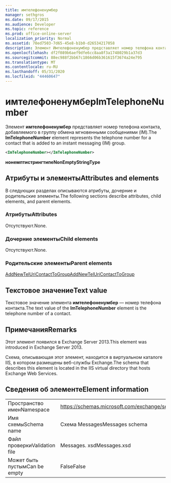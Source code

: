 ```yaml
---
title: имтелефоненумбер
manager: sethgros
ms.date: 09/17/2015
ms.audience: Developer
ms.topic: reference
ms.prod: office-online-server
localization_priority: Normal
ms.assetid: 78ed7503-7d65-45e8-b1b0-d26534217058
description: Элемент Имтелефоненумбер представляет номер телефона контакта, добавляемого в группу обмена мгновенными сообщениями (IM).
ms.openlocfilehash: df2f089b6aef9dfe6cc8aa8f3a1748029b1a37d3
ms.sourcegitcommit: 88ec988f2bb67c1866d06b361615f3674a24e795
ms.translationtype: MT
ms.contentlocale: ru-RU
ms.lasthandoff: 05/31/2020
ms.locfileid: "44460647"
---
```

# <a name="imtelephonenumber"></a><span data-ttu-id="58d8d-103">имтелефоненумбер</span><span class="sxs-lookup"><span data-stu-id="58d8d-103">ImTelephoneNumber</span></span>

<span data-ttu-id="58d8d-104">Элемент **имтелефоненумбер** представляет номер телефона контакта, добавляемого в группу обмена мгновенными сообщениями (IM).</span><span class="sxs-lookup"><span data-stu-id="58d8d-104">The **ImTelephoneNumber** element represents the telephone number for a contact that is added to an instant messaging (IM) group.</span></span> 
  
```XML
<ImTelephoneNumber></ImTelephoneNumber>
```

 <span data-ttu-id="58d8d-105">**нонемптистрингтипе**</span><span class="sxs-lookup"><span data-stu-id="58d8d-105">**NonEmptyStringType**</span></span>
## <a name="attributes-and-elements"></a><span data-ttu-id="58d8d-106">Атрибуты и элементы</span><span class="sxs-lookup"><span data-stu-id="58d8d-106">Attributes and elements</span></span>

<span data-ttu-id="58d8d-107">В следующих разделах описываются атрибуты, дочерние и родительские элементы.</span><span class="sxs-lookup"><span data-stu-id="58d8d-107">The following sections describe attributes, child elements, and parent elements.</span></span>
  
### <a name="attributes"></a><span data-ttu-id="58d8d-108">Атрибуты</span><span class="sxs-lookup"><span data-stu-id="58d8d-108">Attributes</span></span>

<span data-ttu-id="58d8d-109">Отсутствуют.</span><span class="sxs-lookup"><span data-stu-id="58d8d-109">None.</span></span>
  
### <a name="child-elements"></a><span data-ttu-id="58d8d-110">Дочерние элементы</span><span class="sxs-lookup"><span data-stu-id="58d8d-110">Child elements</span></span>

<span data-ttu-id="58d8d-111">Отсутствуют.</span><span class="sxs-lookup"><span data-stu-id="58d8d-111">None.</span></span>
  
### <a name="parent-elements"></a><span data-ttu-id="58d8d-112">Родительские элементы</span><span class="sxs-lookup"><span data-stu-id="58d8d-112">Parent elements</span></span>

[<span data-ttu-id="58d8d-113">AddNewTelUriContactToGroup</span><span class="sxs-lookup"><span data-stu-id="58d8d-113">AddNewTelUriContactToGroup</span></span>](addnewteluricontacttogroup.md)
  
## <a name="text-value"></a><span data-ttu-id="58d8d-114">Текстовое значение</span><span class="sxs-lookup"><span data-stu-id="58d8d-114">Text value</span></span>

<span data-ttu-id="58d8d-115">Текстовое значение элемента **имтелефоненумбер** — номер телефона контакта.</span><span class="sxs-lookup"><span data-stu-id="58d8d-115">The text value of the **ImTelephoneNumber** element is the telephone number of a contact.</span></span> 
  
## <a name="remarks"></a><span data-ttu-id="58d8d-116">Примечания</span><span class="sxs-lookup"><span data-stu-id="58d8d-116">Remarks</span></span>

<span data-ttu-id="58d8d-117">Этот элемент появился в Exchange Server 2013.</span><span class="sxs-lookup"><span data-stu-id="58d8d-117">This element was introduced in Exchange Server 2013.</span></span>
  
<span data-ttu-id="58d8d-118">Схема, описывающая этот элемент, находится в виртуальном каталоге IIS, в котором размещены веб-службы Exchange.</span><span class="sxs-lookup"><span data-stu-id="58d8d-118">The schema that describes this element is located in the IIS virtual directory that hosts Exchange Web Services.</span></span>
  
## <a name="element-information"></a><span data-ttu-id="58d8d-119">Сведения об элементе</span><span class="sxs-lookup"><span data-stu-id="58d8d-119">Element information</span></span>

|||
|:-----|:-----|
|<span data-ttu-id="58d8d-120">Пространство имен</span><span class="sxs-lookup"><span data-stu-id="58d8d-120">Namespace</span></span>  <br/> |https://schemas.microsoft.com/exchange/services/2006/messages  <br/> |
|<span data-ttu-id="58d8d-121">Имя схемы</span><span class="sxs-lookup"><span data-stu-id="58d8d-121">Schema name</span></span>  <br/> |<span data-ttu-id="58d8d-122">Схема Messages</span><span class="sxs-lookup"><span data-stu-id="58d8d-122">Messages schema</span></span>  <br/> |
|<span data-ttu-id="58d8d-123">Файл проверки</span><span class="sxs-lookup"><span data-stu-id="58d8d-123">Validation file</span></span>  <br/> |<span data-ttu-id="58d8d-124">Messages. xsd</span><span class="sxs-lookup"><span data-stu-id="58d8d-124">Messages.xsd</span></span>  <br/> |
|<span data-ttu-id="58d8d-125">Может быть пустым</span><span class="sxs-lookup"><span data-stu-id="58d8d-125">Can be empty</span></span>  <br/> |<span data-ttu-id="58d8d-126">False</span><span class="sxs-lookup"><span data-stu-id="58d8d-126">False</span></span>  <br/> |
   

